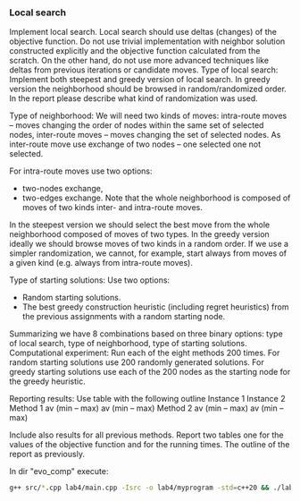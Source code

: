 ### Local search

Implement local search. Local search should use deltas (changes) of the objective function. Do not use trivial implementation with neighbor solution constructed explicitly and the objective function calculated from the scratch. On the other hand, do not use more advanced techniques like deltas from previous iterations or candidate moves.
Type of local search: Implement both steepest and greedy version of local search. In greedy version the neighborhood should be browsed in random/randomized order. In the report please describe what kind of randomization was used.


Type of neighborhood: We will need two kinds of moves: intra-route moves – moves changing the order of nodes within the same set of selected nodes, inter-route moves – moves changing the set of selected nodes. As inter-route move use exchange of two nodes – one selected one not selected. 

For intra-route moves use two options:
* two-nodes exchange,
* two-edges exchange.
Note that the whole neighborhood is composed of moves of two kinds inter- and intra-route moves.

In the steepest version we should select the best move from the whole neighborhood composed of moves of two types. In the greedy version ideally we should browse moves of two kinds in a random order. If we use a simpler randomization, we cannot, for example, start always from moves of a given kind (e.g. always from intra-route moves).

Type of starting solutions: Use two options:
* Random starting solutions.
* The best greedy construction heuristic (including regret heuristics) from the previous
assignments with a random starting node.

Summarizing we have 8 combinations based on three binary options: type of local search, type of neighborhood, type of starting solutions.
Computational experiment: Run each of the eight methods 200 times. For random starting solutions use 200 randomly generated solutions. For greedy starting solutions use each of the 200 nodes as the starting node for the greedy heuristic.

Reporting results: Use table with the following outline
Instance 1 Instance 2
Method 1 av (min – max) av (min – max)
Method 2 av (min – max) av (min – max)


Include also results for all previous methods.
Report two tables one for the values of the objective function and for the running times.
The outline of the report as previously.

In dir "evo_comp" execute:

```bash
g++ src/*.cpp lab4/main.cpp -Isrc -o lab4/myprogram -std=c++20 && ./lab4/myprogram
```
